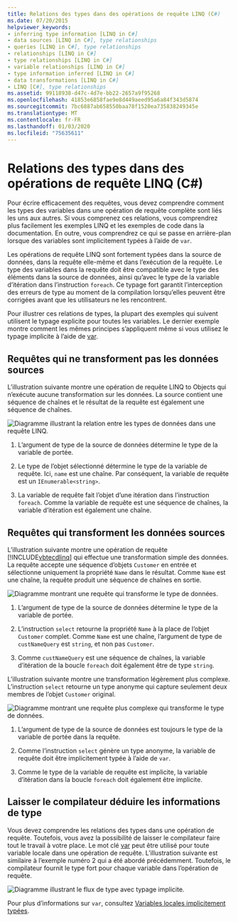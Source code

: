```yaml
---
title: Relations des types dans des opérations de requête LINQ (C#)
ms.date: 07/20/2015
helpviewer_keywords:
- inferring type information [LINQ in C#]
- data sources [LINQ in C#], type relationships
- queries [LINQ in C#], type relationships
- relationships [LINQ in C#]
- type relationships [LINQ in C#]
- variable relationships [LINQ in C#]
- type information inferred [LINQ in C#]
- data transformations [LINQ in C#]
- LINQ [C#], type relationships
ms.assetid: 99118938-d47c-4d7e-bb22-2657a9f95268
ms.openlocfilehash: 41853e6858fae9e8d449aeed95a6a84f343d5874
ms.sourcegitcommit: 7bc6887ab658550baa78f1520ea735838249345e
ms.translationtype: MT
ms.contentlocale: fr-FR
ms.lasthandoff: 01/03/2020
ms.locfileid: "75635611"
---
```

# <a name="type-relationships-in-linq-query-operations-c"></a>Relations des types dans des opérations de requête LINQ (C#)
Pour écrire efficacement des requêtes, vous devez comprendre comment les types des variables dans une opération de requête complète sont liés les uns aux autres. Si vous comprenez ces relations, vous comprendrez plus facilement les exemples LINQ et les exemples de code dans la documentation. En outre, vous comprendrez ce qui se passe en arrière-plan lorsque des variables sont implicitement typées à l’aide de `var`.  
  
 Les opérations de requête LINQ sont fortement typées dans la source de données, dans la requête elle-même et dans l’exécution de la requête. Le type des variables dans la requête doit être compatible avec le type des éléments dans la source de données, ainsi qu’avec le type de la variable d’itération dans l’instruction `foreach`. Ce typage fort garantit l’interception des erreurs de type au moment de la compilation lorsqu’elles peuvent être corrigées avant que les utilisateurs ne les rencontrent.  
  
 Pour illustrer ces relations de types, la plupart des exemples qui suivent utilisent le typage explicite pour toutes les variables. Le dernier exemple montre comment les mêmes principes s’appliquent même si vous utilisez le typage implicite à l’aide de [var](../../../language-reference/keywords/var.md).  
  
## <a name="queries-that-do-not-transform-the-source-data"></a>Requêtes qui ne transforment pas les données sources  
 L’illustration suivante montre une opération de requête LINQ to Objects qui n’exécute aucune transformation sur les données. La source contient une séquence de chaînes et le résultat de la requête est également une séquence de chaînes.  
  
 ![Diagramme illustrant la relation entre les types de données dans une requête LINQ.](./media/type-relationships-in-linq-query-operations/linq-query-data-type-relation.png)  
  
1. L’argument de type de la source de données détermine le type de la variable de portée.  
  
2. Le type de l’objet sélectionné détermine le type de la variable de requête. Ici, `name` est une chaîne. Par conséquent, la variable de requête est un `IEnumerable<string>`.  
  
3. La variable de requête fait l’objet d’une itération dans l’instruction `foreach`. Comme la variable de requête est une séquence de chaînes, la variable d’itération est également une chaîne.  
  
## <a name="queries-that-transform-the-source-data"></a>Requêtes qui transforment les données sources  
 L’illustration suivante montre une opération de requête [!INCLUDE[vbtecdlinq](~/includes/vbtecdlinq-md.md)] qui effectue une transformation simple des données. La requête accepte une séquence d’objets `Customer` en entrée et sélectionne uniquement la propriété `Name` dans le résultat. Comme `Name` est une chaîne, la requête produit une séquence de chaînes en sortie.  
  
 ![Diagramme montrant une requête qui transforme le type de données.](./media/type-relationships-in-linq-query-operations/linq-query-transform-data-type.png)  
  
1. L’argument de type de la source de données détermine le type de la variable de portée.  
  
2. L’instruction `select` retourne la propriété `Name` à la place de l’objet `Customer` complet. Comme `Name` est une chaîne, l’argument de type de `custNameQuery` est `string`, et non pas `Customer`.  
  
3. Comme `custNameQuery` est une séquence de chaînes, la variable d’itération de la boucle `foreach` doit également être de type `string`.  
  
 L’illustration suivante montre une transformation légèrement plus complexe. L’instruction `select` retourne un type anonyme qui capture seulement deux membres de l’objet `Customer` original.  
  
 ![Diagramme montrant une requête plus complexe qui transforme le type de données.](./media/type-relationships-in-linq-query-operations/linq-complex-query-transform-data-type.png)  
  
1. L’argument de type de la source de données est toujours le type de la variable de portée dans la requête.  
  
2. Comme l’instruction `select` génère un type anonyme, la variable de requête doit être implicitement typée à l’aide de `var`.  
  
3. Comme le type de la variable de requête est implicite, la variable d’itération dans la boucle `foreach` doit également être implicite.  
  
## <a name="letting-the-compiler-infer-type-information"></a>Laisser le compilateur déduire les informations de type  
 Vous devez comprendre les relations des types dans une opération de requête. Toutefois, vous avez la possibilité de laisser le compilateur faire tout le travail à votre place. Le mot clé [var](../../../language-reference/keywords/var.md) peut être utilisé pour toute variable locale dans une opération de requête. L’illustration suivante est similaire à l’exemple numéro 2 qui a été abordé précédemment. Toutefois, le compilateur fournit le type fort pour chaque variable dans l’opération de requête.  
  
 ![Diagramme illustrant le flux de type avec typage implicite.](./media/type-relationships-in-linq-query-operations/linq-type-flow-implicit-typing.png)  
  
 Pour plus d’informations sur `var`, consultez [Variables locales implicitement typées](../../classes-and-structs/implicitly-typed-local-variables.md).  
